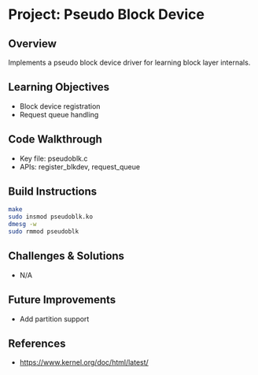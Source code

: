 # Project: Pseudo Block Device

## Overview
Implements a pseudo block device driver for learning block layer internals.

## Learning Objectives
- Block device registration
- Request queue handling

## Code Walkthrough
- Key file: pseudoblk.c
- APIs: register_blkdev, request_queue

## Build Instructions
```bash
make
sudo insmod pseudoblk.ko
dmesg -w
sudo rmmod pseudoblk
```

## Challenges & Solutions
- N/A

## Future Improvements
- Add partition support

## References
- https://www.kernel.org/doc/html/latest/
